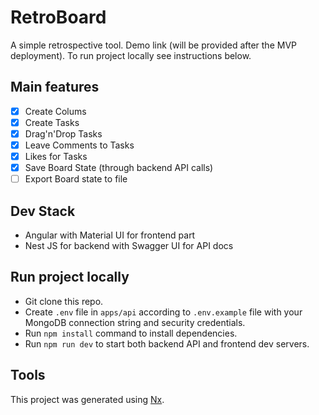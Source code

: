 # RetroBoard

A simple retrospective tool. Demo link (will be provided after the MVP deployment). To run project locally see instructions below.

## Main features

- [x] Create Colums
- [x] Create Tasks
- [x] Drag'n'Drop Tasks
- [x] Leave Comments to Tasks
- [x] Likes for Tasks
- [x] Save Board State (through backend API calls)
- [ ] Export Board state to file

## Dev Stack

- Angular with Material UI for frontend part
- Nest JS for backend with Swagger UI for API docs

## Run project locally
- Git clone this repo.
- Create `.env` file in `apps/api` according to `.env.example` file with your MongoDB connection string and security credentials.
- Run `npm install` command to install dependencies.
- Run `npm run dev` to start both backend API and frontend dev servers.

## Tools

This project was generated using [Nx](https://nx.dev).
